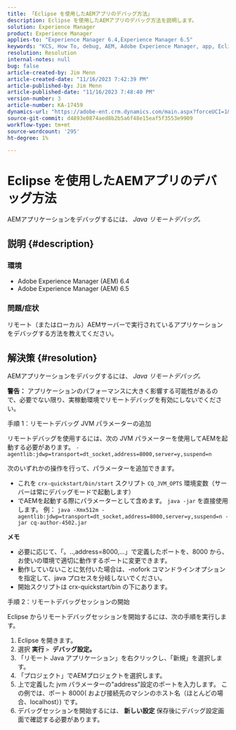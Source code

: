 ```yaml
---
title: 「Eclipse を使用したAEMアプリのデバッグ方法」
description: Eclipse を使用したAEMアプリのデバッグ方法を説明します。
solution: Experience Manager
product: Experience Manager
applies-to: "Experience Manager 6.4,Experience Manager 6.5"
keywords: "KCS, How To, debug, AEM, Adobe Experience Manager, app, Eclipse, 6.4, 6.5, application"
resolution: Resolution
internal-notes: null
bug: false
article-created-by: Jim Menn
article-created-date: "11/16/2023 7:42:39 PM"
article-published-by: Jim Menn
article-published-date: "11/16/2023 7:48:40 PM"
version-number: 3
article-number: KA-17459
dynamics-url: "https://adobe-ent.crm.dynamics.com/main.aspx?forceUCI=1&pagetype=entityrecord&etn=knowledgearticle&id=016ddc48-b884-ee11-8179-6045bd006268"
source-git-commit: d4893e0874aed8b2b5a6f48e15eaf5f3553e9909
workflow-type: tm+mt
source-wordcount: '295'
ht-degree: 1%

---
```


# Eclipse を使用したAEMアプリのデバッグ方法


AEMアプリケーションをデバッグするには、 *Java リモートデバッグ。*

## 説明 {#description}


### <b>環境</b>

- Adobe Experience Manager (AEM) 6.4
- Adobe Experience Manager (AEM) 6.5




### <b>問題/症状</b>

リモート（またはローカル）AEMサーバーで実行されているアプリケーションをデバッグする方法を教えてください。


## 解決策 {#resolution}


AEMアプリケーションをデバッグするには、 *Java リモートデバッグ。*

<b>警告：</b> アプリケーションのパフォーマンスに大きく影響する可能性があるので、必要でない限り、実稼動環境でリモートデバッグを有効にしないでください。

手順 1：リモートデバッグ JVM パラメーターの追加

リモートデバッグを使用するには、次の JVM パラメーターを使用してAEMを起動する必要があります。
`-agentlib:jdwp=transport=dt_socket,address=8000,server=y,suspend=n`

次のいずれかの操作を行って、パラメーターを追加できます。

- これを `crx-quickstart/bin/start` スクリプト `CQ_JVM_OPTS` 環境変数（サーバーは常にデバッグモードで起動します）
- でAEMを起動する際にパラメーターとして含めます。 `java -jar` を直接使用します。 例： `java -Xmx512m -agentlib:jdwp=transport=dt_socket,address=8000,server=y,suspend=n -jar cq-author-4502.jar`


<b>メモ</b>

- 必要に応じて、「。..,address=8000,...」で定義したポートを、8000 から、お使いの環境で適切に動作するポートに変更できます。
- 動作していないことに気付いた場合は、-nofork コマンドラインオプションを指定して、java プロセスを分岐しないでください。
- 開始スクリプトは crx-quickstart/bin の下にあります。


手順 2：リモートデバッグセッションの開始

Eclipse からリモートデバッグセッションを開始するには、次の手順を実行します。

1. Eclipse を開きます。
2. 選択 <b>実行</b> `>`  <b>デバッグ設定。</b>
3. 「リモート Java アプリケーション」を右クリックし、「新規」を選択します。
4. 「プロジェクト」でAEMプロジェクトを選択します。
5. 上で定義した jvm パラメーターの&quot;address&quot;設定のポートを入力します。 この例では、ポート 8000( および接続先のマシンのホスト名（ほとんどの場合、localhost）) です。
6. デバッグセッションを開始するには、 <b>新しい設定</b> 保存後にデバッグ設定画面で確認する必要があります。

